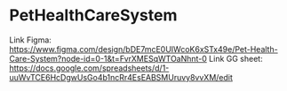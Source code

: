 # PetHealthCareSystem
Link Figma: https://www.figma.com/design/bDE7mcE0UIWcoK6xSTx49e/Pet-Health-Care-System?node-id=0-1&t=FvrXMESqWTOaNhnt-0
Link GG sheet: https://docs.google.com/spreadsheets/d/1-uuWvTCE6HcDgwUsGo4b1ncRr4EsEABSMUruvy8vvXM/edit
